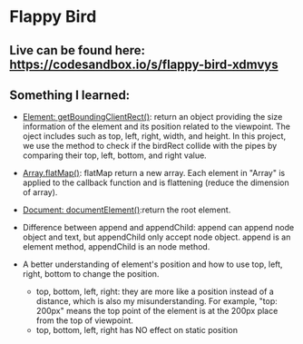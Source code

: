 # Flappy Bird

## Live can be found here: https://codesandbox.io/s/flappy-bird-xdmvys

## Something I learned:

- [Element: getBoundingClientRect()](https://developer.mozilla.org/en-US/docs/Web/API/Element/getBoundingClientRect): return an object providing the size information of the element and its position related to the viewpoint. The oject includes such as top, left, right, width, and height. In this project, we use the method to check if the birdRect collide with the pipes by comparing their top, left, bottom, and right value.

- [Array.flatMap()](https://developer.mozilla.org/en-US/docs/Web/JavaScript/Reference/Global_Objects/Array/flatMap): flatMap return a new array. Each element in "Array" is applied to the callback function and is flattening (reduce the dimension of array). 

- [Document: documentElement()](https://developer.mozilla.org/en-US/docs/Web/API/Document/documentElement):return the root element.

- Difference between append and appendChild: append can append node object and text, but appendChild only accept node object. append is an element method, appendChild is an node method.

- A better understanding of element's position and how to use top, left, right, bottom to change the position.
  - top, bottom, left, right: they are more like a position instead of a distance, which is also my misunderstanding. For example, "top: 200px" means the top point of the element is at the 200px place from the top of viewpoint.
  -   top, bottom, left, right has NO effect on static position 

